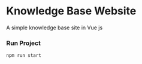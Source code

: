 # Knowledge Base Website

A simple knowledge base site in Vue js

### Run Project

```
npm run start
```
